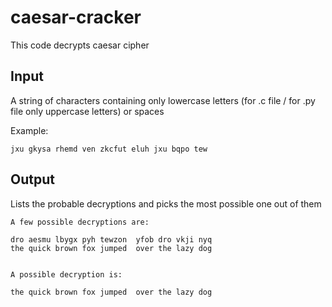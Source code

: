 # caesar-cracker

This code decrypts caesar cipher

## Input

A string of characters containing only lowercase letters (for .c file / for .py file only uppercase letters) or spaces

Example:

    jxu gkysa rhemd ven zkcfut eluh jxu bqpo tew

## Output

Lists the probable decryptions and picks the most possible one out of them

    A few possible decryptions are:

    dro aesmu lbygx pyh tewzon  yfob dro vkji nyq
    the quick brown fox jumped  over the lazy dog


    A possible decryption is:

    the quick brown fox jumped  over the lazy dog
